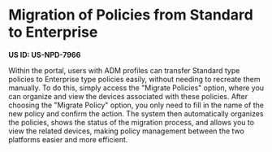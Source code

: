 # Migration of Policies from Standard to Enterprise

**US ID: US-NPD-7966**

Within the portal, users with ADM profiles can transfer Standard type policies to Enterprise type policies easily, without needing to recreate them manually. To do this, simply access the "Migrate Policies" option, where you can organize and view the devices associated with these policies. After choosing the "Migrate Policy" option, you only need to fill in the name of the new policy and confirm the action. The system then automatically organizes the policies, shows the status of the migration process, and allows you to view the related devices, making policy management between the two platforms easier and more efficient.